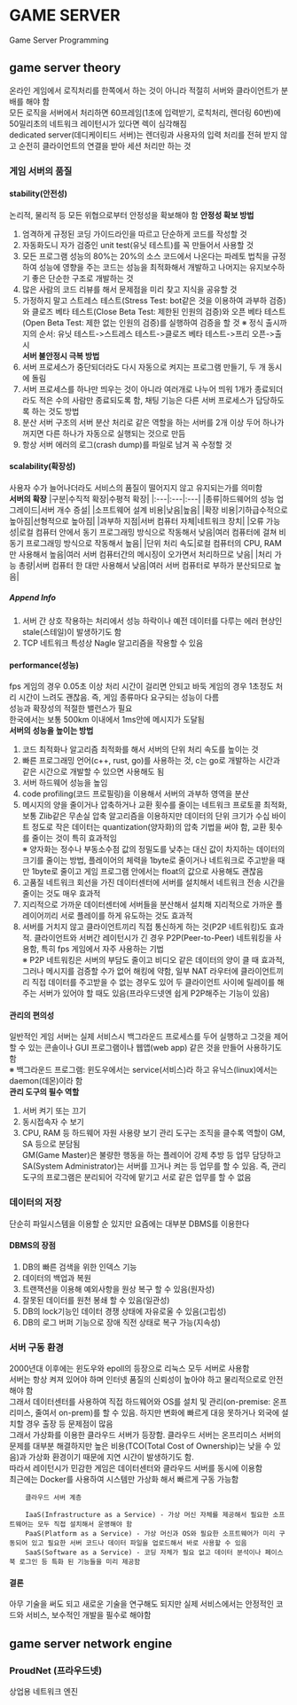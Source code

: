# GAME SERVER
Game Server Programming

## game server theory
온라인 게임에서 로직처리를 한쪽에서 하는 것이 아니라 적절히 서버와 클라이언트가 분배를 해야 함   
모든 로직을 서버에서 처리하면 60프레임(1초에 입력받기, 로칙처리, 렌더링 60번)에 50밀리초의 네트워크 레이턴시가 있다면 렉이 심각해짐   
dedicated server(데디케이티드 서버)는 렌더링과 사용자의 입력 처리를 전혀 받지 않고 순전히 클라이언트의 연결을 받아 세션 처리만 하는 것
### 게임 서버의 품질
#### stability(안전성)
논리적, 물리적 등 모든 위협으로부터 안정성을 확보해야 함
**안정성 확보 방법**
1. 엄격하게 규정된 코딩 가이드라인을 따르고 단순하게 코드를 작성할 것
2. 자동화도니 자가 검증인 unit test(유닛 테스트)를 꼭 만들어서 사용할 것
3. 모든 프로그램 성능의 80%는 20%의 소스 코드에서 나온다는 파레토 법칙을 규정하여 성능에 영향을 주는 코드는 성능을 최적화해서 개발하고 나머지는 유지보수하기 좋은 단순한 구조로 개발하는 것
4. 많은 사람의 코드 리뷰를 해서 문제점을 미리 찾고 지식을 공유할 것
5. 가정하지 말고 스트레스 테스트(Stress Test: bot같은 것을 이용하여 과부하 검증)와 클로즈 베타 테스트(Close Beta Test: 제한된 인원의 검증)와 오픈 베타 테스트(Open Beta Test: 제한 없는 인원의 검증)를 실행하여 검증을 할 것
※ 정식 출시까지의 순서: 유닛 테스트->스트레스 테스트->클로즈 베타 테스트->프리 오픈->출시   
**서버 불안정시 극복 방법**
1. 서버 프로세스가 중단되더라도 다시 자동으로 켜지는 프로그램 만들기, 두 개 동시에 돌림
2. 서버 프로세스를 하나만 띄우는 것이 아니라 여러개로 나누어 띄워 1개가 종료되더라도 적은 수의 사람만 종료되도록 함, 채팅 기능은 다른 서버 프로세스가 담당하도록 하는 것도 방법
3. 분산 서버 구조의 서버 분산 처리로 같은 역할을 하는 서버를 2개 이상 두어 하나가 꺼지면 다른 하나가 자동으로 실행되는 것으로 만듬
4. 항상 서버 에러의 로그(crash dump)를 파일로 남겨 꼭 수정할 것
#### scalability(확장성)
사용자 수가 늘어나더라도 서비스의 품질이 떨어지지 않고 유지되는가를 의미함   
**서버의 확장**
|구분|수직적 확장|수평적 확장|
|:---|:---|:---|
|종류|하드웨어의 성능 업그레이드|서버 개수 증설|
|소프트웨어 설계 비용|낮음|높음|
|확장 비용|기하급수적으로 높아짐|선형적으로 높아짐|
|과부하 지점|서버 컴퓨터 자체|네트워크 장치|
|오류 가능성|로컬 컴퓨터 안에서 동기 프로그래밍 방식으로 작동해서 낮음|여러 컴퓨터에 걸쳐 비동기 프로그래밍 방식으로 작동해서 높음|
|단위 처리 속도|로컬 컴퓨터의 CPU, RAM만 사용해서 높음|여러 서버 컴퓨터간의 메시징이 오가면서 처리하므로 낮음|
|처리 가능 총량|서버 컴퓨터 한 대만 사용해서 낮음|여러 서버 컴퓨터로 부하가 분산되므로 높음|
##### Append Info
1. 서버 간 상호 작용하는 처리에서 성능 하락이나 예전 데이터를 다루는 에러 현상인 stale(스테일)이 발생하기도 함
2. TCP 네트워크 특성상 Nagle 알고리즘을 작용할 수 있음
#### performance(성능)
fps 게임의 경우 0.05초 이상 처리 시간이 걸리면 안되고 바둑 게임의 경우 1초정도 처리 시간이 느려도 괜찮음. 즉, 게임 종류마다 요구되는 성능이 다름   
성능과 확장성의 적절한 밸런스가 필요   
한국에서는 보통 500km 이내에서 1ms안에 메시지가 도달됨   
**서버의 성능을 높이는 방법**
1. 코드 최적화나 알고리즘 최적화를 해서 서버의 단위 처리 속도를 높이는 것
2. 빠른 프로그래밍 언어(c++, rust, go)를 사용하는 것, c는 go로 개발하는 시간과 같은 시간으로 개발할 수 있으면 사용해도 됨
3. 서버 하드웨어 성능을 높임
4. code profiling(코드 프로필링)을 이용해서 서버의 과부하 영역을 분산
5. 메시지의 양을 줄이거나 압축하거나 교환 횟수를 줄이는 네트워크 프로토콜 최적화, 보통 Zlib같은 무손실 압축 알고리즘을 이용하지만 데이터의 단위 크기가 수십 바이트 정도로 작은 데이터는 quantization(양자화)의 압축 기법을 써야 함, 교환 횟수를 줄이는 것이 특히 효과적임   
※ 양자화는 정수나 부동소수점 값의 정밀도를 낮추는 대신 값이 차지하는 데이터의 크기를 줄이는 방법, 플레이어의 체력을 1byte로 줄이거나 네트워크로 주고받을 때만 1byte로 줄이고 게임 프로그램 안에서는 float의 값으로 사용해도 괜찮음
6. 고품질 네트워크 회선을 가진 데이터센터에 서버를 설치해서 네트워크 전송 시간을 줄이는 것도 매우 효과적
7. 지리적으로 가까운 데이터센터에 서버들을 분산해서 설치해 지리적으로 가까운 플레이어끼리 서로 플레이를 하게 유도하는 것도 효과적
8. 서버를 거치지 않고 클라이언트끼리 직접 통신하게 하는 것(P2P 네트워킹)도 효과적. 클라이언트와 서버간 레이턴시가 긴 경우 P2P(Peer-to-Peer) 네트워킹을 사용함, 특히 fps 게임에서 자주 사용하는 기법   
※ P2P 네트워킹은 서버의 부담도 줄이고 비디오 같은 데이터의 양이 클 때 효과적, 그러나 메시지를 검증할 수가 없어 해킹에 약함, 일부 NAT 라우터에 클라이언트끼리 직접 데이터를 주고받을 수 없는 경우도 있어 두 클라이언트 사이에 릴레이를 해 주는 서버가 있어야 할 때도 있음(프라우드넷엔 쉽게 P2P해주는 기능이 있음)
#### 관리의 편의성
일반적인 게임 서버는 실제 서비스시 백그라운드 프로세스를 두어 실행하고 그것을 제어할 수 있는 콘솔이나 GUI 프로그램이나 웹앱(web app) 같은 것을 만들어 사용하기도 함   
※ 백그라운드 프로그램: 윈도우에서는 service(서비스)라 하고 유닉스(linux)에서는 daemon(데몬)이라 함   
**관리 도구의 필수 역할**
1. 서버 켜기 또는 끄기
2. 동시접속자 수 보기
3. CPU, RAM 등 하드웨어 자원 사용량 보기
관리 도구는 조직을 클수록 역할이 GM, SA 등으로 분담됨   
GM(Game Master)은 불량한 행동을 하는 플레이어 강제 추방 등 업무 담당하고 SA(System Administrator)는 서버를 끄거나 켜는 등 업무를 할 수 있음. 즉, 관리도구의 프로그램은 분리되어 각각에 맡기고 서로 같은 업무를 할 수 없음
### 데이터의 저장
단순히 파일시스템을 이용할 순 있지만 요즘에는 대부분 DBMS를 이용한다
#### DBMS의 장점
1. DB의 빠른 검색을 위한 인덱스 기능
2. 데이터의 백업과 복원
3. 트랜잭션을 이용해 예외사항을 원상 복구 할 수 있음(원자성)
4. 잘못된 데이터를 원천 봉쇄 할 수 있음(일관성)
5. DB의 lock기능인 데이터 경쟁 상태에 자유로울 수 있음(고립성)
6. DB의 로그 버퍼 기능으로 장애 직전 상태로 복구 가능(지속성)
### 서버 구동 환경
2000년대 이후에는 윈도우와 epoll의 등장으로 리눅스 모두 서버로 사용함   
서버는 항상 켜져 있어야 하며 인터넷 품질의 신뢰성이 높아야 하고 물리적으로로 안전해야 함   
그래서 데이터센터를 사용하여 직접 하드웨어와 OS를 설치 및 관리(on-premise: 온프리미스, 줄여서 on-prem)를 할 수 있음. 하지만 변화에 빠르게 대응 못하거나 외국에 설치할 경우 출장 등 문제점이 많음   
그래서 가상화를 이용한 클라우드 서버가 등장함. 클라우드 서버는 온프리미스 서버의 문제를 대부분 해결하지만 높은 비용(TCO(Total Cost of Ownership)는 낮을 수 있음)과 가상화 환경이기 때문에 지연 시간이 발생하기도 함.   
따라서 레이턴시가 민감한 게임은 데이터센터와 클라우드 서버를 동시에 이용함   
최근에는 Docker를 사용하여 시스템만 가상화 해서 빠르게 구동 가능함
```
    클라우드 서버 계층

    IaaS(Infrastructure as a Service) - 가상 머신 자체를 제공해서 필요한 소프트웨어는 모두 직접 설치해서 운영해야 함
    PaaS(Platform as a Service) - 가상 머신과 OS와 필요한 소프트웨어가 미리 구동되어 있고 필요한 서버 코드나 데이터 파일을 업로드해서 바로 사용할 수 있음
    SaaS(Software as a Service) - 코딩 자체가 필요 없고 데이터 분석이나 페이스북 로그인 등 특화 된 기능들을 미리 제공함
```
#### 결론
아무 기술을 써도 되고 새로운 기술을 연구해도 되지만 실제 서비스에서는 안정적인 코드와 서비스, 보수적인 개발을 필수로 해야함
## game server network engine
### ProudNet (프라우드넷)
상업용 네트워크 엔진
